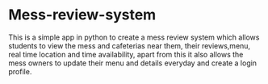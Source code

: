 # Mess-review-system
This is a simple app in python to create a mess review system which allows students to view the mess and cafeterias near them, their reviews,menu, real time location and time 
availability, apart from this it also allows the mess owners to update their menu and details everyday and create a login profile.
